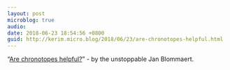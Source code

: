 ```yaml
---
layout: post
microblog: true
audio: 
date: 2018-06-23 18:54:56 +0800
guid: http://kerim.micro.blog/2018/06/23/are-chronotopes-helpful.html
---
```

“[Are chronotopes helpful?](https://alternative-democracy-research.org/2018/06/22/are-chronotopes-helpful/)” - by the unstoppable Jan Blommaert. 
